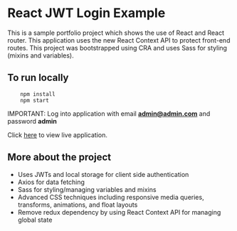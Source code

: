 # React JWT Login Example

This is a sample portfolio project which shows the use of React and React router. This application uses the new React Context API to protect front-end routes. This project was bootstrapped using CRA and uses Sass for styling (mixins and variables).

## To run locally

```
	npm install
	npm start
```

IMPORTANT: Log into application with email **admin@admin.com** and password **admin**

Click [here](https://friendly-meitner-83d6b4.netlify.com) to view live application.

## More about the project

- Uses JWTs and local storage for client side authentication
- Axios for data fetching
- Sass for styling/managing variables and mixins
- Advanced CSS techniques including responsive media queries, transforms, animations, and float layouts
- Remove redux dependency by using React Context API for managing global state
